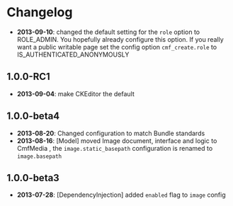 Changelog
=========

* **2013-09-10**: changed the default setting for the `role` option to ROLE_ADMIN.
  You hopefully already configure this option. If you really want a public
  writable page set the config option `cmf_create.role` to IS_AUTHENTICATED_ANONYMOUSLY

1.0.0-RC1
-----------

* **2013-09-04**: make CKEditor the default

1.0.0-beta4
-----------

* **2013-08-20**: Changed configuration to match Bundle standards
* **2013-08-16**: [Model] moved Image document, interface and logic to CmfMedia
  , the `image.static_basepath` configuration is renamed to `image.basepath`

1.0.0-beta3
-----------

* **2013-07-28**: [DependencyInjection] added `enabled` flag to `image` config
